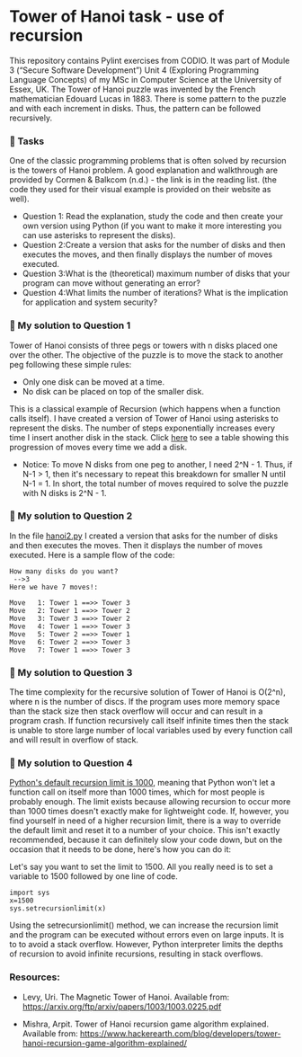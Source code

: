 # Tower of Hanoi task - use of recursion

This repository contains Pylint exercises from CODIO. It was part of Module 3 (“Secure Software Development”) Unit 4 (Exploring Programming Language Concepts) of my MSc in Computer Science at the University of Essex, UK. The Tower of Hanoi puzzle was invented by the French mathematician Edouard Lucas in 1883. There is some pattern to the puzzle and with each increment in disks. Thus, the pattern can be followed recursively. 

### :paperclip: Tasks  

One of the classic programming problems that is often solved by recursion is the towers of Hanoi problem. A good explanation and walkthrough are provided by Cormen & Balkcom (n.d.) - the link is in the reading list. (the code they used for their visual example is provided on their website as well).

* Question 1: Read the explanation, study the code and then create your own version using Python (if you want to make it more interesting you can use asterisks to represent the disks). 
* Question 2:Create a version that asks for the number of disks and then executes the moves, and then finally displays the number of moves executed.
* Question 3:What is the (theoretical) maximum number of disks that your program can move without generating an error?
* Question 4:What limits the number of iterations? What is the implication for application and system security?

### :paperclip: My solution to Question 1  

Tower of Hanoi consists of three pegs or towers with n disks placed one over the other. The objective of the puzzle is to move the stack to another peg following these simple rules:
* Only one disk can be moved at a time.
* No disk can be placed on top of the smaller disk.

This is a classical example of Recursion (which happens when a function calls itself). I have created a version of Tower of Hanoi using asterisks to represent the disks. The number of steps exponentially increases every time I insert another disk in the stack. Click [here](https://github.com/alicevillar/towers_of_hanoi/blob/main/disks%26moves.PNG) to see a table showing this progression of moves every time we add a disk.  

* Notice: To move N disks from one peg to another, I need 2^N - 1. Thus, if N-1 > 1, then it's necessary to repeat this breakdown for smaller N until N-1 = 1. In short, the total number of moves required to solve the puzzle with N disks is 2^N - 1. 


### :paperclip: My solution to Question 2  

In the file [hanoi2.py](https://github.com/alicevillar/towers_of_hanoi/blob/main/hanoi2.py
) I created a version that asks for the number of disks and then executes the moves. Then it displays the number of moves executed. Here is a sample flow of the code:

```
How many disks do you want? 
 -->3
Here we have 7 moves!: 

Move   1: Tower 1 ==>> Tower 3
Move   2: Tower 1 ==>> Tower 2
Move   3: Tower 3 ==>> Tower 2
Move   4: Tower 1 ==>> Tower 3
Move   5: Tower 2 ==>> Tower 1
Move   6: Tower 2 ==>> Tower 3
Move   7: Tower 1 ==>> Tower 3
```


### :paperclip: My solution to Question 3  

The time complexity for the recursive solution of Tower of Hanoi is O(2^n), where n is the number of discs. If the program uses more memory space than the stack size then stack overflow will occur and can result in a program crash. If function recursively call itself infinite times then the stack is unable to store large number of local variables used by every function call and will result in overflow of stack.

### :paperclip: My solution to Question 4  

[Python's default recursion limit is 1000](https://www.pythoncentral.io/resetting-the-recursion-limit/), meaning that Python won't let a function call on itself more than 1000 times, which for most people is probably enough. The limit exists because allowing recursion to occur more than 1000 times doesn't exactly make for lightweight code. If, however, you find yourself in need of a higher recursion limit, there is a way to override the default limit and reset it to a number of your choice. This isn't exactly recommended, because it can definitely slow your code down, but on the occasion that it needs to be done, here's how you can do it:

Let's say you want to set the limit to 1500. All you really need is to set a variable to 1500 followed by one line of code.

```
import sys
x=1500
sys.setrecursionlimit(x)
```

Using the setrecursionlimit() method, we can increase the recursion limit and the program can be executed without errors even on large inputs. It is to to avoid a stack overflow. However, Python interpreter limits the depths of recursion to avoid infinite recursions, resulting in stack overflows. 

 
### Resources:

* Levy, Uri. The Magnetic Tower of Hanoi. Available from: https://arxiv.org/ftp/arxiv/papers/1003/1003.0225.pdf

* Mishra, Arpit. Tower of Hanoi recursion game algorithm explained. Available from: https://www.hackerearth.com/blog/developers/tower-hanoi-recursion-game-algorithm-explained/

